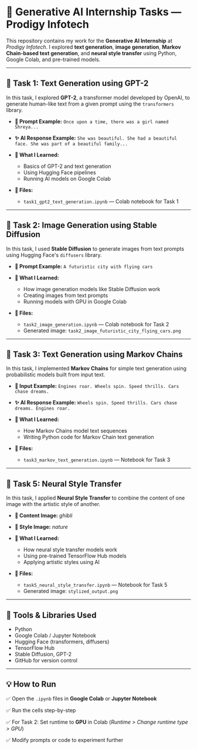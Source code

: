 # 🚀 Generative AI Internship Tasks — Prodigy Infotech

This repository contains my work for the **Generative AI Internship** at *Prodigy Infotech*.
I explored **text generation**, **image generation**, **Markov Chain-based text generation**, and **neural style transfer** using Python, Google Colab, and pre-trained models.

---

## 📌 Task 1: Text Generation using GPT-2

In this task, I explored **GPT-2**, a transformer model developed by OpenAI, to generate human-like text from a given prompt using the `transformers` library.

* **💬 Prompt Example:**
  `Once upon a time, there was a girl named Shreya...`

* **✨ AI Response Example:**
  `She was beautiful. She had a beautiful face. She was part of a beautiful family...`

* **🧠 What I Learned:**

  * Basics of GPT-2 and text generation
  * Using Hugging Face pipelines
  * Running AI models on Google Colab

* **📁 Files:**

  * `task1_gpt2_text_generation.ipynb` — Colab notebook for Task 1

---

## 📌 Task 2: Image Generation using Stable Diffusion

In this task, I used **Stable Diffusion** to generate images from text prompts using Hugging Face's `diffusers` library.

* **💬 Prompt Example:**
  `A futuristic city with flying cars`

* **🧠 What I Learned:**

  * How image generation models like Stable Diffusion work
  * Creating images from text prompts
  * Running models with GPU in Google Colab

* **📁 Files:**

  * `task2_image_generation.ipynb` — Colab notebook for Task 2
  * Generated image: `task2_image_futuristic_city_flying_cars.png`

---

## 📌 Task 3: Text Generation using Markov Chains

In this task, I implemented **Markov Chains** for simple text generation using probabilistic models built from input text.

* **💬 Input Example:**
  `Engines roar. Wheels spin. Speed thrills. Cars chase dreams.`

* **✨ AI Response Example:**
  `Wheels spin. Speed thrills. Cars chase dreams. Engines roar.`

* **🧠 What I Learned:**

  * How Markov Chains model text sequences
  * Writing Python code for Markov Chain text generation

* **📁 Files:**

  * `task3_markov_text_generation.ipynb` — Notebook for Task 3

---

## 📌 Task 5: Neural Style Transfer

In this task, I applied **Neural Style Transfer** to combine the content of one image with the artistic style of another.

* **🎨 Content Image:** *ghibli*

* **🌿 Style Image:** *nature*

* **🧠 What I Learned:**

  * How neural style transfer models work
  * Using pre-trained TensorFlow Hub models
  * Applying artistic styles using AI

* **📁 Files:**

  * `task5_neural_style_transfer.ipynb` — Notebook for Task 5
  * Generated image: `stylized_output.png`

---

## 🌟 Tools & Libraries Used

* Python
* Google Colab / Jupyter Notebook
* Hugging Face (transformers, diffusers)
* TensorFlow Hub
* Stable Diffusion, GPT-2
* GitHub for version control

---

## 💡 How to Run

✅ Open the `.ipynb` files in **Google Colab** or **Jupyter Notebook**

✅ Run the cells step-by-step

✅ For Task 2: Set runtime to **GPU** in Colab (*Runtime > Change runtime type > GPU*)

✅ Modify prompts or code to experiment further
